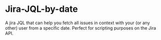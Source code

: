 # Jira-JQL-by-date
A jira JQL that can help you fetch all issues in context with your (or any other) user from a specific date. Perfect for scripting purposes on the Jira API.
